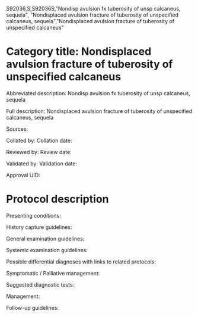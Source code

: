 S92036,S,S92036S,"Nondisp avulsion fx tuberosity of unsp calcaneus, sequela", "Nondisplaced avulsion fracture of tuberosity of unspecified calcaneus, sequela","Nondisplaced avulsion fracture of tuberosity of unspecified calcaneus"
# Category title: Nondisplaced avulsion fracture of tuberosity of unspecified calcaneus

Abbreviated description: Nondisp avulsion fx tuberosity of unsp calcaneus, sequela

Full description: Nondisplaced avulsion fracture of tuberosity of unspecified calcaneus, sequela

Sources:

Collated by:
Collation date:

Reviewed by:
Review date:

Validated by:
Validation date:

Approval UID:

# Protocol description

Presenting conditions:

History capture guidelines:

General examination guidelines:

Systemic examination guidelines:

Possible differential diagnoses with links to related protocols:

Symptomatic / Palliative management:

Suggested diagnostic tests:

Management:

Follow-up guidelines:
